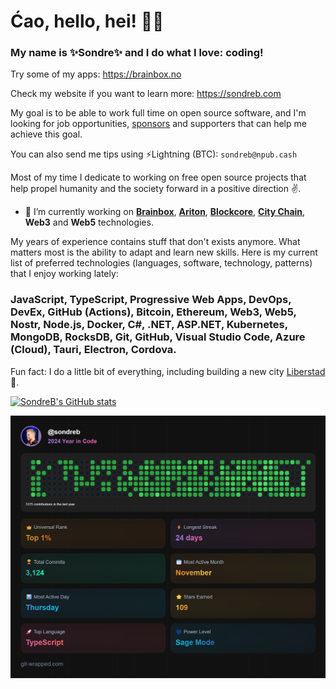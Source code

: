 # Ćao, hello, hei! 💛🖤

### My name is ✨**Sondre**✨ and I do what I love: coding!

Try some of my apps: https://brainbox.no

Check my website if you want to learn more: https://sondreb.com

My goal is to be able to work full time on open source software, and I'm looking for job opportunities, [sponsors](https://github.com/sponsors/sondreb) and supporters that can help me achieve this goal.

You can also send me tips using ⚡Lightning (BTC): `sondreb@npub.cash`

Most of my time I dedicate to working on free open source projects that help propel humanity and the society forward in a positive direction ✌️.

- 🔨 I’m currently working on **[Brainbox](https://brainbox.no/)**, **[Ariton](https://ariton.app/)**, **[Blockcore](https://www.blockcore.net/)**, **[City Chain](https://www.city-chain.org/)**, **Web3** and **Web5** technologies.

My years of experience contains stuff that don't exists anymore. What matters most is the ability to adapt and learn new skills. Here is my current list of preferred technologies (languages, software, technology, patterns) that I enjoy working lately:

### JavaScript, TypeScript, Progressive Web Apps, DevOps, DevEx, GitHub (Actions), Bitcoin, Ethereum, Web3, Web5, Nostr, Node.js, Docker, C#, .NET, ASP.NET, Kubernetes, MongoDB, RocksDB, Git, GitHub, Visual Studio Code, Azure (Cloud), Tauri, Electron, Cordova. ###

Fun fact: I do a little bit of everything, including building a new city [Liberstad](https://www.liberstad.com)🏡.

[![SondreB's GitHub stats](https://github-readme-stats.vercel.app/api?username=sondreb&count_private=true&theme=dark&include_all_commits=true)](#)

[![SondreB's GitHub 2024](git-wrapped-sondreb-2024.png)](#)
